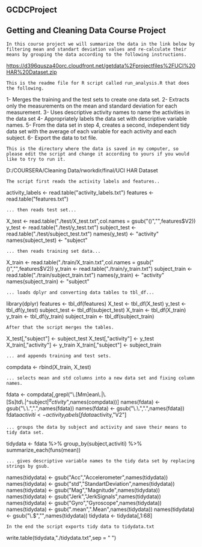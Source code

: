 ## GCDCProject

Getting and Cleaning Data Course Project
----------------------------------------

	In this course project we will summarize the data in the link below by filtering mean and standart deviation values and re-calculate their means by grouping the data according to the following instructions. 

https://d396qusza40orc.cloudfront.net/getdata%2Fprojectfiles%2FUCI%20HAR%20Dataset.zip

	This is the readme file for R script called run_analysis.R that does the following.

1- Merges the training and the test sets to create one data set.
2- Extracts only the measurements on the mean and standard deviation for each measurement.
3- Uses descriptive activity names to name the activities in the data set
4- Appropriately labels the data set with descriptive variable names.
5- From the data set in step 4, creates a second, independent tidy data set with the average of each variable for each activity and each subject.
6- Export the data to txt file. 

	This is the directory where the data is saved in my computer, so please edit the script and change it according to yours if you would like to try to run it.

D:/COURSERA/Cleaning Data/rworkdir/final/UCI HAR Dataset

	The script first reads the activity labels and features..

activity_labels <- read.table("activity_labels.txt")
features <- read.table("features.txt")

	... then reads test set... 

X_test <- read.table("./test/X_test.txt",col.names = gsub("()","",features$V2))
y_test <- read.table("./test/y_test.txt")
subject_test <- read.table("./test/subject_test.txt")
names(y_test) <- "activity"
names(subject_test) <- "subject"

	... then reads training set data... 

X_train <- read.table("./train/X_train.txt",col.names = gsub("()","",features$V2))
y_train <- read.table("./train/y_train.txt")
subject_train <- read.table("./train/subject_train.txt")
names(y_train) <- "activity"
names(subject_train) <- "subject"

	... loads dplyr and converting data tables to tbl_df...

library(dplyr)
features <- tbl_df(features)
X_test <- tbl_df(X_test)
y_test <- tbl_df(y_test)
subject_test <- tbl_df(subject_test)
X_train <- tbl_df(X_train)
y_train <- tbl_df(y_train)
subject_train <- tbl_df(subject_train)

	After that the script merges the tables.

X_test[,"subject"] <- subject_test
X_test[,"activity"] <- y_test
X_train[,"activity"] <- y_train
X_train[,"subject"] <- subject_train

	... and appends training and test sets.

compdata <- rbind(X_train, X_test)

	... selects mean and std columns into a new data set and fixing column names. 

fdata <- compdata[,grepl("\\.[Mm]ean\\.|\\.[Ss]td\\.|^subject$|^activity$",names(compdata))]
names(fdata) <- gsub("\\.\\.",".",names(fdata))
names(fdata) <- gsub("\\.\\.",".",names(fdata))
fdata$activiti <- activity_labels[fdata$activity,"V2"]

	... groups the data by subject and activity and save their means to tidy data set. 

tidydata <- fdata %>% group_by(subject,activiti) %>% summarize_each(funs(mean))

	... gives descriptive variable names to the tidy data set by replacing strings by gsub. 

names(tidydata) <- gsub("Acc","Accelerometer",names(tidydata))
names(tidydata) <- gsub("std","StandartDeviation",names(tidydata))
names(tidydata) <- gsub("Mag","Magnitude",names(tidydata))
names(tidydata) <- gsub("Jerk","JerkSignals",names(tidydata))
names(tidydata) <- gsub("Gyro","Gyroscope",names(tidydata))
names(tidydata) <- gsub(".mean",".Mean",names(tidydata))
names(tidydata) <- gsub("\\.$","",names(tidydata))
tidydata <- tidydata[,1:68]

	In the end the script exports tidy data to tidydata.txt

write.table(tidydata,"./tidydata.txt",sep = " ")
